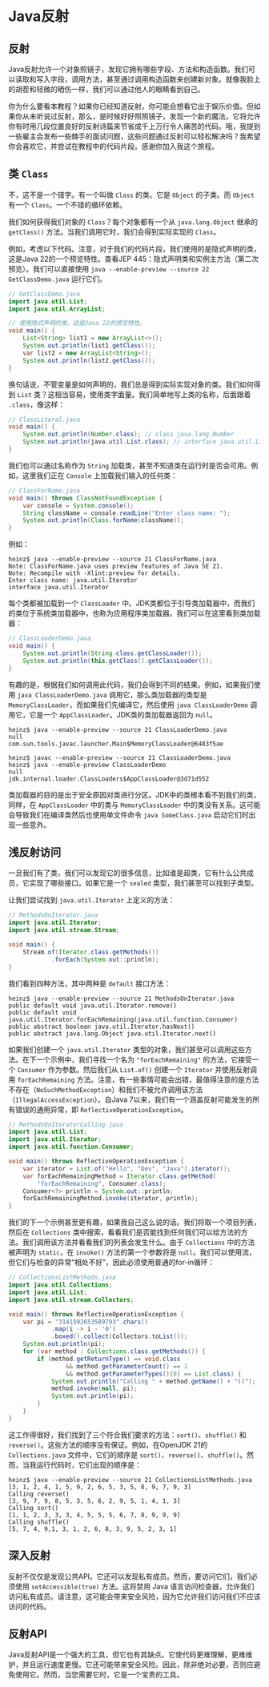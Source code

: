 # Java反射

## 反射

Java反射允许一个对象照镜子，发现它拥有哪些字段、方法和构造函数。我们可以读取和写入字段，调用方法，甚至通过调用构造函数来创建新对象。就像我脸上的胡茬和轻微的晒伤一样，我们可以通过他人的眼睛看到自己。

你为什么要看本教程？如果你已经知道反射，你可能会想看它出于娱乐价值。但如果你从未听说过反射，那么，是时候好好照照镜子，发现一个新的魔法，它将允许你有时用几段位置良好的反射诗篇来节省成千上万行令人痛苦的代码。哦，我提到一些雇主会发布一些棘手的面试问题，这些问题通过反射可以轻松解决吗？我希望你会喜欢它，并尝试在教程中的代码片段。感谢你加入我这个旅程。

## 类 `Class`

不，这不是一个错字。有一个叫做 `Class` 的类。它是 `Object` 的子类。而 `Object` 有一个 `Class`。一个不错的循环依赖。

我们如何获得我们对象的 `Class`？每个对象都有一个从 `java.lang.Object` 继承的 `getClass()` 方法。当我们调用它时，我们会得到实际实现的 `Class`。

例如，考虑以下代码。注意，对于我们的代码片段，我们使用的是隐式声明的类，这是Java 22的一个预览特性。查看JEP 445：隐式声明类和实例主方法（第二次预览）。我们可以直接使用 `java --enable-preview --source 22 GetClassDemo.java` 运行它们。

```java
// GetClassDemo.java
import java.util.List;
import java.util.ArrayList;

// 使用隐式声明的类，这是Java 22的预览特性。
void main() {
    List<String> list1 = new ArrayList<>();
    System.out.println(list1.getClass());
    var list2 = new ArrayList<String>();
    System.out.println(list2.getClass());
}
```

换句话说，不管变量是如何声明的，我们总是得到实际实现对象的类。我们如何得到 `List` 类？这相当容易，使用类字面量。我们简单地写上类的名称，后面跟着 `.class`，像这样：

```java
// ClassLiteral.java
void main() {
    System.out.println(Number.class); // class java.lang.Number
    System.out.println(java.util.List.class); // interface java.util.List
}
```

我们也可以通过名称作为 `String` 加载类，甚至不知道类在运行时是否会可用。例如，这里我们正在 `Console` 上加载我们输入的任何类：

```java
// ClassForName.java
void main() throws ClassNotFoundException {
    var console = System.console();
    String className = console.readLine("Enter class name: ");
    System.out.println(Class.forName(className));
}
```

例如：

```plaintext
heinz$ java --enable-preview --source 21 ClassForName.java
Note: ClassForName.java uses preview features of Java SE 21.
Note: Recompile with -Xlint:preview for details.
Enter class name: java.util.Iterator
interface java.util.Iterator
```

每个类都被加载到一个 `ClassLoader` 中。JDK类都位于引导类加载器中，而我们的类位于系统类加载器中，也称为应用程序类加载器。我们可以在这里看到类加载器：

```java
// ClassLoaderDemo.java
void main() {
    System.out.println(String.class.getClassLoader());
    System.out.println(this.getClass().getClassLoader());
}
```

有趣的是，根据我们如何调用此代码，我们会得到不同的结果。例如，如果我们使用 `java ClassLoaderDemo.java` 调用它，那么类加载器的类型是 `MemoryClassLoader`，而如果我们先编译它，然后使用 `java ClassLoaderDemo` 调用它，它是一个 `AppClassLoader`。JDK类的类加载器返回为 `null`。

```plaintext
heinz$ java --enable-preview --source 21 ClassLoaderDemo.java
null
com.sun.tools.javac.launcher.Main$MemoryClassLoader@6483f5ae

heinz$ javac --enable-preview --source 21 ClassLoaderDemo.java
heinz$ java --enable-preview ClassLoaderDemo
null
jdk.internal.loader.ClassLoaders$AppClassLoader@3d71d552
```

类加载器的目的是出于安全原因对类进行分区。JDK中的类根本看不到我们的类，同样，在 `AppClassLoader` 中的类与 `MemoryClassLoader` 中的类没有关系。这可能会导致我们在编译类然后也使用单文件命令 `java SomeClass.java` 启动它们时出现一些意外。

## 浅反射访问

一旦我们有了类，我们可以发现它的很多信息，比如谁是超类，它有什么公共成员，它实现了哪些接口。如果它是一个 `sealed` 类型，我们甚至可以找到子类型。

让我们尝试找到 `java.util.Iterator` 上定义的方法：

```java
// MethodsOnIterator.java
import java.util.Iterator;
import java.util.stream.Stream;

void main() {
    Stream.of(Iterator.class.getMethods())
            .forEach(System.out::println);
}
```

我们看到四种方法，其中两种是 `default` 接口方法：

```plaintext
heinz$ java --enable-preview --source 21 MethodsOnIterator.java
public default void java.util.Iterator.remove()
public default void java.util.Iterator.forEachRemaining(java.util.function.Consumer)
public abstract boolean java.util.Iterator.hasNext()
public abstract java.lang.Object java.util.Iterator.next()
```

如果我们创建一个 `java.util.Iterator` 类型的对象，我们甚至可以调用这些方法。在下一个示例中，我们寻找一个名为 `"forEachRemaining"` 的方法，它接受一个 `Consumer` 作为参数。然后我们从 `List.of()` 创建一个 `Iterator` 并使用反射调用 `forEachRemaining` 方法。注意，有一些事情可能会出错，最值得注意的是方法不存在（`NoSuchMethodException`）和我们不被允许调用该方法（`IllegalAccessException`）。自Java 7以来，我们有一个涵盖反射可能发生的所有错误的通用异常，即 `ReflectiveOperationException`。

```java
// MethodsOnIteratorCalling.java
import java.util.List;
import java.util.Iterator;
import java.util.function.Consumer;

void main() throws ReflectiveOperationException {
    var iterator = List.of("Hello", "Dev", "Java").iterator();
    var forEachRemainingMethod = Iterator.class.getMethod(
        "forEachRemaining", Consumer.class);
    Consumer<?> println = System.out::println;
    forEachRemainingMethod.invoke(iterator, println);
}
```

我们的下一个示例甚至更有趣，如果我自己这么说的话。我们将取一个项目列表，然后在 `Collections` 类中搜索，看看我们是否能找到任何我们可以给方法的方法。我们调用该方法并看看我们的列表会发生什么。由于 `Collections` 中的方法被声明为 `static`，在 `invoke()` 方法的第一个参数将是 `null`。我们可以使用流，但它们与检查的异常“相处不好”，因此必须使用普通的for-in循环：

```java
// CollectionsListMethods.java
import java.util.Collections;
import java.util.List;
import java.util.stream.Collectors;

void main() throws ReflectiveOperationException {
    var pi = "3141592653589793".chars()
            .map(i -> i - '0')
            .boxed().collect(Collectors.toList());
    System.out.println(pi);
    for (var method : Collections.class.getMethods()) {
        if (method.getReturnType() == void.class
                && method.getParameterCount() == 1
                && method.getParameterTypes()[0] == List.class) {
            System.out.println("Calling " + method.getName() + "()");
            method.invoke(null, pi);
            System.out.println(pi);
        }
    }
}
```

这工作得很好，我们找到了三个符合我们要求的方法：`sort()`、`shuffle()` 和 `reverse()`。这些方法的顺序没有保证。例如，在OpenJDK 21的 `Collections.java` 文件中，它们的顺序是 `sort()`、`reverse()`、`shuffle()`。然而，当我运行代码时，它们出现的顺序是：

```plaintext
heinz$ java --enable-preview --source 21 CollectionsListMethods.java
[3, 1, 2, 4, 1, 5, 9, 2, 6, 5, 3, 5, 8, 9, 7, 9, 3]
Calling reverse()
[3, 9, 7, 9, 8, 5, 3, 5, 6, 2, 9, 5, 1, 4, 1, 3]
Calling sort()
[1, 1, 2, 3, 3, 3, 4, 5, 5, 5, 6, 7, 8, 9, 9, 9]
Calling shuffle()
[5, 7, 4, 9,1, 3, 1, 2, 6, 8, 3, 9, 5, 2, 3, 1]
```

## 深入反射

反射不仅仅是发现公共API。它还可以发现私有成员。然而，要访问它们，我们必须使用 `setAccessible(true)` 方法。这将禁用 Java 语言访问检查器，允许我们访问私有成员。请注意，这可能会带来安全风险，因为它允许我们访问我们不应该访问的代码。

## 反射API

Java反射API是一个强大的工具，但它也有其缺点。它使代码更难理解，更难维护，并且运行速度更慢。它还可能带来安全风险。因此，除非绝对必要，否则应避免使用它。然而，当您需要它时，它是一个宝贵的工具。



